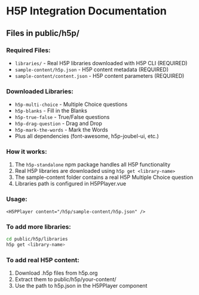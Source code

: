 # H5P Integration Documentation

## Files in public/h5p/

### Required Files:
- `libraries/` - Real H5P libraries downloaded with H5P CLI (REQUIRED)
- `sample-content/h5p.json` - H5P content metadata (REQUIRED)
- `sample-content/content.json` - H5P content parameters (REQUIRED)

### Downloaded Libraries:
- `h5p-multi-choice` - Multiple Choice questions
- `h5p-blanks` - Fill in the Blanks
- `h5p-true-false` - True/False questions
- `h5p-drag-question` - Drag and Drop
- `h5p-mark-the-words` - Mark the Words
- Plus all dependencies (font-awesome, h5p-joubel-ui, etc.)

### How it works:
1. The `h5p-standalone` npm package handles all H5P functionality
2. Real H5P libraries are downloaded using `h5p get <library-name>`
3. The sample-content folder contains a real H5P Multiple Choice question
4. Libraries path is configured in H5PPlayer.vue

### Usage:
```vue
<H5PPlayer content="/h5p/sample-content/h5p.json" />
```

### To add more libraries:
```bash
cd public/h5p/libraries
h5p get <library-name>
```

### To add real H5P content:
1. Download .h5p files from h5p.org
2. Extract them to public/h5p/your-content/
3. Use the path to h5p.json in the H5PPlayer component
